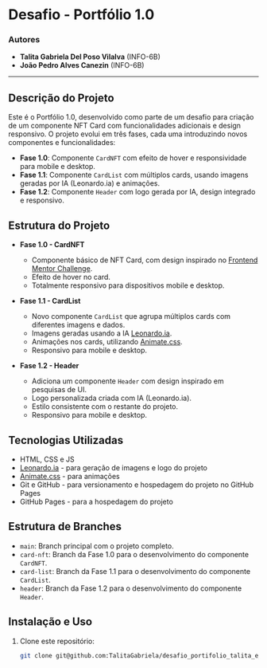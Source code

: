 # Desafio - Portfólio 1.0

### Autores
- **Talita Gabriela Del Poso Vilalva** (INFO-6B)
- **João Pedro Alves Canezin** (INFO-6B)

---

## Descrição do Projeto

Este é o Portfólio 1.0, desenvolvido como parte de um desafio para criação de um componente NFT Card com funcionalidades adicionais e design responsivo. O projeto evolui em três fases, cada uma introduzindo novos componentes e funcionalidades:

- **Fase 1.0**: Componente `CardNFT` com efeito de hover e responsividade para mobile e desktop.
- **Fase 1.1**: Componente `CardList` com múltiplos cards, usando imagens geradas por IA (Leonardo.ia) e animações.
- **Fase 1.2**: Componente `Header` com logo gerada por IA, design integrado e responsivo.

## Estrutura do Projeto

- **Fase 1.0 - CardNFT**
  - Componente básico de NFT Card, com design inspirado no [Frontend Mentor Challenge](https://www.frontendmentor.io/challenges/nft-preview-card-component-SbdUL_w0U).
  - Efeito de hover no card.
  - Totalmente responsivo para dispositivos mobile e desktop.

- **Fase 1.1 - CardList**
  - Novo componente `CardList` que agrupa múltiplos cards com diferentes imagens e dados.
  - Imagens geradas usando a IA [Leonardo.ia](https://app.leonardo.ai/).
  - Animações nos cards, utilizando [Animate.css](https://animate.style/).
  - Responsivo para mobile e desktop.

- **Fase 1.2 - Header**
  - Adiciona um componente `Header` com design inspirado em pesquisas de UI.
  - Logo personalizada criada com IA (Leonardo.ia).
  - Estilo consistente com o restante do projeto.
  - Responsivo para mobile e desktop.

## Tecnologias Utilizadas

- HTML, CSS e JS
- [Leonardo.ia](https://app.leonardo.ai/) - para geração de imagens e logo do projeto
- [Animate.css](https://animate.style/) - para animações
- Git e GitHub - para versionamento e hospedagem do projeto no GitHub Pages
- GitHub Pages - para a hospedagem do projeto

## Estrutura de Branches

- `main`: Branch principal com o projeto completo.
- `card-nft`: Branch da Fase 1.0 para o desenvolvimento do componente `CardNFT`.
- `card-list`: Branch da Fase 1.1 para o desenvolvimento do componente `CardList`.
- `header`: Branch da Fase 1.2 para o desenvolvimento do componente `Header`.

## Instalação e Uso

1. Clone este repositório:
   ```bash
   git clone git@github.com:TalitaGabriela/desafio_portifolio_talita_e_joao.git
